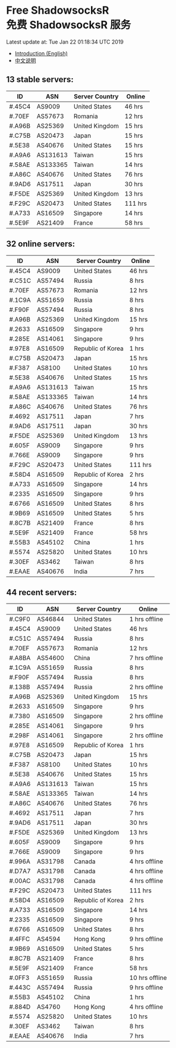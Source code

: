 # Free ShadowsocksR<br>免费 ShadowsocksR 服务

Latest update at: Tue Jan 22 01:18:34 UTC 2019

- [Introduction (English)](https://vision-network.readthedocs.io/en/latest/autossr/autossr.html)
- [中文说明](https://vision-network.readthedocs.io/zh_CN/latest/autossr/autossr.html)


## 13 stable servers:

| ID | ASN | Server Country | Online |
| ------ | ------ | ------ | ------ |
| #.45C4 | AS9009 | United States | 46 hrs |
| #.70EF | AS57673 | Romania | 12 hrs |
| #.A96B | AS25369 | United Kingdom | 15 hrs |
| #.C75B | AS20473 | Japan | 15 hrs |
| #.5E38 | AS40676 | United States | 15 hrs |
| #.A9A6 | AS131613 | Taiwan | 15 hrs |
| #.58AE | AS133365 | Taiwan | 14 hrs |
| #.A86C | AS40676 | United States | 76 hrs |
| #.9AD6 | AS17511 | Japan | 30 hrs |
| #.F5DE | AS25369 | United Kingdom | 13 hrs |
| #.F29C | AS20473 | United States | 111 hrs |
| #.A733 | AS16509 | Singapore | 14 hrs |
| #.5E9F | AS21409 | France | 58 hrs |

## 32 online servers:

| ID | ASN | Server Country | Online |
| ------ | ------ | ------ | ------ |
| #.45C4 | AS9009 | United States | 46 hrs |
| #.C51C | AS57494 | Russia | 8 hrs |
| #.70EF | AS57673 | Romania | 12 hrs |
| #.1C9A | AS51659 | Russia | 8 hrs |
| #.F90F | AS57494 | Russia | 8 hrs |
| #.A96B | AS25369 | United Kingdom | 15 hrs |
| #.2633 | AS16509 | Singapore | 9 hrs |
| #.285E | AS14061 | Singapore | 9 hrs |
| #.97E8 | AS16509 | Republic of Korea | 1 hrs |
| #.C75B | AS20473 | Japan | 15 hrs |
| #.F387 | AS8100 | United States | 10 hrs |
| #.5E38 | AS40676 | United States | 15 hrs |
| #.A9A6 | AS131613 | Taiwan | 15 hrs |
| #.58AE | AS133365 | Taiwan | 14 hrs |
| #.A86C | AS40676 | United States | 76 hrs |
| #.4692 | AS17511 | Japan | 7 hrs |
| #.9AD6 | AS17511 | Japan | 30 hrs |
| #.F5DE | AS25369 | United Kingdom | 13 hrs |
| #.605F | AS9009 | Singapore | 9 hrs |
| #.766E | AS9009 | Singapore | 9 hrs |
| #.F29C | AS20473 | United States | 111 hrs |
| #.58D4 | AS16509 | Republic of Korea | 2 hrs |
| #.A733 | AS16509 | Singapore | 14 hrs |
| #.2335 | AS16509 | Singapore | 9 hrs |
| #.6766 | AS16509 | United States | 8 hrs |
| #.9B69 | AS16509 | United States | 5 hrs |
| #.8C7B | AS21409 | France | 8 hrs |
| #.5E9F | AS21409 | France | 58 hrs |
| #.55B3 | AS45102 | China | 1 hrs |
| #.5574 | AS25820 | United States | 10 hrs |
| #.30EF | AS3462 | Taiwan | 8 hrs |
| #.EAAE | AS40676 | India | 7 hrs |

## 44 recent servers:

| ID | ASN | Server Country | Online |
| ------ | ------ | ------ | ------ |
| #.C9F0 | AS46844 | United States | 1 hrs offline |
| #.45C4 | AS9009 | United States | 46 hrs |
| #.C51C | AS57494 | Russia | 8 hrs |
| #.70EF | AS57673 | Romania | 12 hrs |
| #.A8BA | AS54600 | China | 7 hrs offline |
| #.1C9A | AS51659 | Russia | 8 hrs |
| #.F90F | AS57494 | Russia | 8 hrs |
| #.138B | AS57494 | Russia | 2 hrs offline |
| #.A96B | AS25369 | United Kingdom | 15 hrs |
| #.2633 | AS16509 | Singapore | 9 hrs |
| #.7380 | AS16509 | Singapore | 2 hrs offline |
| #.285E | AS14061 | Singapore | 9 hrs |
| #.298F | AS14061 | Singapore | 2 hrs offline |
| #.97E8 | AS16509 | Republic of Korea | 1 hrs |
| #.C75B | AS20473 | Japan | 15 hrs |
| #.F387 | AS8100 | United States | 10 hrs |
| #.5E38 | AS40676 | United States | 15 hrs |
| #.A9A6 | AS131613 | Taiwan | 15 hrs |
| #.58AE | AS133365 | Taiwan | 14 hrs |
| #.A86C | AS40676 | United States | 76 hrs |
| #.4692 | AS17511 | Japan | 7 hrs |
| #.9AD6 | AS17511 | Japan | 30 hrs |
| #.F5DE | AS25369 | United Kingdom | 13 hrs |
| #.605F | AS9009 | Singapore | 9 hrs |
| #.766E | AS9009 | Singapore | 9 hrs |
| #.996A | AS31798 | Canada | 4 hrs offline |
| #.D7A7 | AS31798 | Canada | 4 hrs offline |
| #.00AC | AS31798 | Canada | 4 hrs offline |
| #.F29C | AS20473 | United States | 111 hrs |
| #.58D4 | AS16509 | Republic of Korea | 2 hrs |
| #.A733 | AS16509 | Singapore | 14 hrs |
| #.2335 | AS16509 | Singapore | 9 hrs |
| #.6766 | AS16509 | United States | 8 hrs |
| #.4FFC | AS4594 | Hong Kong | 9 hrs offline |
| #.9B69 | AS16509 | United States | 5 hrs |
| #.8C7B | AS21409 | France | 8 hrs |
| #.5E9F | AS21409 | France | 58 hrs |
| #.0FF3 | AS51659 | Russia | 10 hrs offline |
| #.443C | AS57494 | Russia | 9 hrs offline |
| #.55B3 | AS45102 | China | 1 hrs |
| #.884D | AS4760 | Hong Kong | 4 hrs offline |
| #.5574 | AS25820 | United States | 10 hrs |
| #.30EF | AS3462 | Taiwan | 8 hrs |
| #.EAAE | AS40676 | India | 7 hrs |


